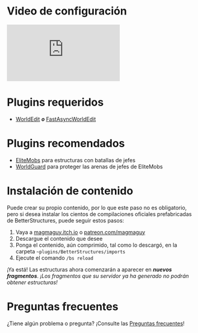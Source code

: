 # Video de configuración

<div class="outer-container">
<div class="iframe-container">
  <iframe class="video-iframe" src="https://www.youtube.com/embed/1z47lSxmyq0?si=zCk9OfM9b-FH7nUU" title="Reproductor de video de YouTube" frameborder="0" allow="accelerometer; autoplay; clipboard-write; encrypted-media; gyroscope; picture-in-picture; web-share" allowfullscreen></iframe>
</div>
</div>

# Plugins requeridos

- [WorldEdit](https://dev.bukkit.org/projects/worldedit) ***o*** [FastAsyncWorldEdit](https://www.spigotmc.org/resources/fastasyncworldedit.13932/)

# Plugins recomendados

- [EliteMobs](https://www.spigotmc.org/resources/%E2%9A%94elitemobs%E2%9A%94.40090/) para estructuras con batallas de jefes
- [WorldGuard](https://dev.bukkit.org/projects/worldguard) para proteger las arenas de jefes de EliteMobs

# Instalación de contenido

Puede crear su propio contenido, por lo que este paso no es obligatorio, pero si desea instalar los cientos de compilaciones oficiales prefabricadas de BetterStructures, puede seguir estos pasos:

1) Vaya a [magmaguy.itch.io](https://magmaguy.itch.io/) o [patreon.com/magmaguy](https://www.patreon.com/magmaguy)
2) Descargue el contenido que desee
3) Ponga el contenido, aún comprimido, tal como lo descargó, en la carpeta `~plugins/BetterStructures/imports`
4) Ejecute el comando `/bs reload`

¡Ya está! Las estructuras ahora comenzarán a aparecer en ***nuevos fragmentos***. *¡Los fragmentos que su servidor ya ha generado no podrán obtener estructuras!*

# Preguntas frecuentes

¿Tiene algún problema o pregunta? ¡Consulte las [Preguntas frecuentes]($language$/betterstructures/faq.md)!
